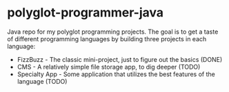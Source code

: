# polyglot-programmer-java
Java repo for my polyglot programming projects. The goal is to get a taste of different programming languages by building three projects in each language:

- FizzBuzz - The classic mini-project, just to figure out the basics (DONE)
- CMS - A relatively simple file storage app, to dig deeper (TODO)
- Specialty App - Some application that utilizes the best features of the language (TODO)